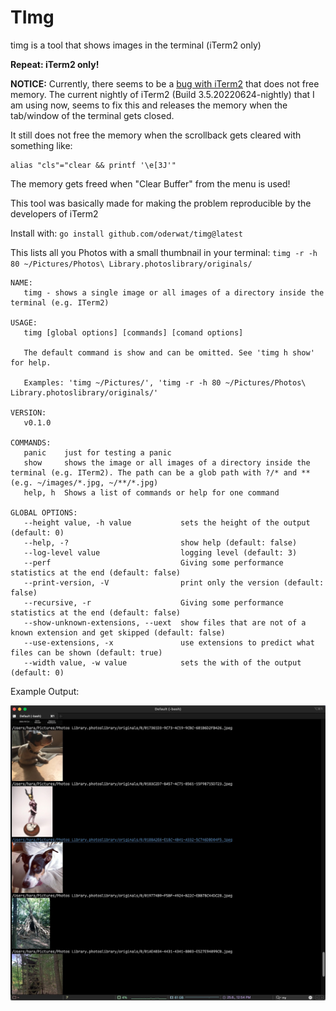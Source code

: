 # TImg
timg is a tool that shows images in the terminal (iTerm2 only)

**Repeat: iTerm2 only!**

**NOTICE:** Currently, there seems to be a [bug with iTerm2](https://gitlab.com/gnachman/iterm2/-/issues/10420) that does not free memory. The current nightly of iTerm2 (Build 3.5.20220624-nightly) that I am using now, seems to fix this and releases the memory when the tab/window of the terminal gets closed.

 It still does not free the memory when the scrollback gets cleared with something like:

```
alias "cls"="clear && printf '\e[3J'"
```

The memory gets freed when "Clear Buffer" from the menu is used!

This tool was basically made for making the problem reproducible by the developers of iTerm2

Install with: `go install github.com/oderwat/timg@latest`

This lists all you Photos with a small thumbnail in your terminal: `timg -r -h 80 ~/Pictures/Photos\ Library.photoslibrary/originals/` 

```
NAME:
   timg - shows a single image or all images of a directory inside the terminal (e.g. ITerm2)

USAGE:
   timg [global options] [commands] [comand options]

   The default command is show and can be omitted. See 'timg h show' for help.

   Examples: 'timg ~/Pictures/', 'timg -r -h 80 ~/Pictures/Photos\ Library.photoslibrary/originals/'

VERSION:
   v0.1.0

COMMANDS:
   panic    just for testing a panic
   show     shows the image or all images of a directory inside the terminal (e.g. ITerm2). The path can be a glob path with ?/* and ** (e.g. ~/images/*.jpg, ~/**/*.jpg)
   help, h  Shows a list of commands or help for one command

GLOBAL OPTIONS:
   --height value, -h value           sets the height of the output (default: 0)
   --help, -?                         show help (default: false)
   --log-level value                  logging level (default: 3)
   --perf                             Giving some performance statistics at the end (default: false)
   --print-version, -V                print only the version (default: false)
   --recursive, -r                    Giving some performance statistics at the end (default: false)
   --show-unknown-extensions, --uext  show files that are not of a known extension and get skipped (default: false)
   --use-extensions, -x               use extensions to predict what files can be shown (default: true)
   --width value, -w value            sets the with of the output (default: 0)
```

Example Output:

![](assets/timg-demo.jpg)

